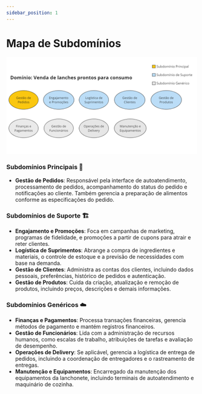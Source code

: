 ```yaml
---
sidebar_position: 1
---
```


# Mapa de Subdomínios

![](./../../static/img/modelo-estrategico/subdominios.png)

### **Subdomínios Principais** :compass:

- **Gestão de Pedidos**: Responsável pela interface de autoatendimento, processamento de pedidos, acompanhamento do status do pedido e notificações ao cliente. Também gerencia a preparação de alimentos conforme as especificações do pedido.

### **Subdomínios de Suporte** :building_construction:

- **Engajamento e Promoções**: Foca em campanhas de marketing, programas de fidelidade, e promoções a partir de cupons para atrair e reter clientes.
- **Logística de Suprimentos**: Abrange a compra de ingredientes e materiais, o controle de estoque e a previsão de necessidades com base na demanda.
- **Gestão de Clientes**: Administra as contas dos clientes, incluindo dados pessoais, preferências, histórico de pedidos e autenticação.
- **Gestão de Produtos**: Cuida da criação, atualização e remoção de produtos, incluindo preços, descrições e demais informações.

### **Subdomínios Genéricos** :cloud:

- **Finanças e Pagamentos**: Processa transações financeiras, gerencia métodos de pagamento e mantém registros financeiros.
- **Gestão de Funcionários**: Lida com a administração de recursos humanos, como escalas de trabalho, atribuições de tarefas e avaliação de desempenho.
- **Operações de Delivery**: Se aplicável, gerencia a logística de entrega de pedidos, incluindo a coordenação de entregadores e o rastreamento de entregas.
- **Manutenção e Equipamentos**: Encarregado da manutenção dos equipamentos da lanchonete, incluindo terminais de autoatendimento e maquinário de cozinha.
